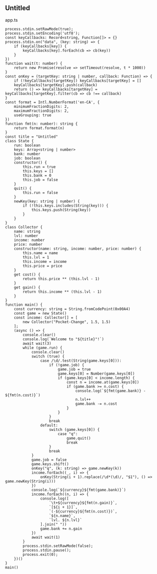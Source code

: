 <div class="sect1">
<h2 id="_game_title">Untitled</h2>
<div class="sectionbody">
<div class="listingblock">
<div class="title">app.ts</div>
<div class="content">
<pre class="highlightjs highlight"><code class="language-js hljs" data-lang="js">process.stdin.setRawMode(true);
process.stdin.setEncoding('utf8');
const keyCallbacks: Record&lt;string, Function[]&gt; = {}
process.stdin.on("data", (key: string) =&gt; {
	if (keyCallbacks[key]) {
		keyCallbacks[key].forEach(cb =&gt; cb(key))
	}
})
function wait(t: number) {
	return new Promise(resolve =&gt; setTimeout(resolve, t * 1000))
}
const onKey = (targetKey: string | number, callback: Function) =&gt; {
	if (!keyCallbacks[targetKey]) keyCallbacks[targetKey] = []
	keyCallbacks[targetKey].push(callback)
	return () =&gt; keyCallbacks[targetKey] = keyCallbacks[targetKey].filter(cb =&gt; cb !== callback)
}
const format = Intl.NumberFormat('en-CA', {
	minimumFractionDigits: 2,
	maximumFractionDigits: 2,
	useGrouping: true
})
function fmt(n: number): string {
	return format.format(n)
}
const title = "Untitled"
class State {
	run: boolean
	keys: Array&lt;string | number&gt;
	bank: number
	job: boolean
	constructor() {
		this.run = true
		this.keys = []
		this.bank = 0
		this.job = false
	}
	quit() {
		this.run = false
	}
	newKey(key: string | number) {
		if (!this.keys.includes(String(key))) {
			this.keys.push(String(key))
		}
	}
}
class Collector {
	name: string
	lvl: number
	income: number
	price: number
	constructor(name: string, income: number, price: number) {
		this.name = name
		this.lvl = 1
		this.income = income
		this.price = price
	}
	get cost() {
		return this.price ** (this.lvl - 1)
	}
	get gain() {
		return this.income ** (this.lvl - 1)
	}
}
function main() {
	const currency: string = String.fromCodePoint(0x00A4)
	const game = new State()
	const income: Collector[] = [
		new Collector("Pocket-Change", 1.5, 1.5)
	];
	(async () =&gt; {
		console.clear()
		console.log(`Welcome to "${title}"!`)
		await wait(3)
		while (game.run) {
			console.clear()
			switch (true) {
				case /\d/.test(String(game.keys[0])):
					if (!game.job) {
						game.job = true
						game.keys[0] = Number(game.keys[0])
						if (game.keys[0] &lt; income.length) {
							const n = income.at(game.keys[0])
							if (game.bank &gt;= n.cost) {
								console.log(`${fmt(game.bank)} - ${fmt(n.cost)}`)
								n.lvl++
								game.bank -= n.cost
							}
						}
					}
					break
				default:
					switch (game.keys[0]) {
						case "q":
							game.quit()
							break
					}
					break
			}
			game.job = false
			game.keys.shift()
			onKey("q", (k: string) =&gt; game.newKey(k))
			income.forEach((_, i) =&gt; {
				onKey(String(i + 1).replace(/\d*(\d)/, "$1"), () =&gt; game.newKey(String(i)))
			})
			console.log(`${currency}${fmt(game.bank)}`)
			income.forEach((n, i) =&gt; {
				console.log([
					`\t+${currency}${fmt(n.gain)}`,
					`[${i + 1}]`,
					`(-${currency}${fmt(n.cost)})`,
					`${n.name}`,
					`lvl. ${n.lvl}`
				].join(" "))
				game.bank += n.gain
			})
			await wait(1)
		}
		process.stdin.setRawMode(false);
		process.stdin.pause();
		process.exit(0);
	})()
}
main()</code></pre>
</div>
</div>
</div>
</div>